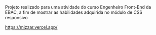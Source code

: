 Projeto realizado para uma atividade do curso Engenheiro Front-End da EBAC, a fim de mostrar as habilidades adquirida no módulo de CSS responsivo

https://mizzar.vercel.app/
